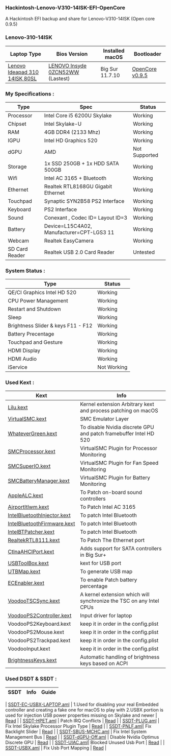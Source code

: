 ### Hackintosh-Lenovo-V310-14ISK-EFI-OpenCore

A Hackintosh EFI backup and share for Lenovo-V310-14ISK (Open core 0.9.5)

### Lenovo-310-14ISK 

| Laptop Type | Bios Version | Installed macOS | Bootloader |
| ----------- | ----------- | ----------- | ----------- | 
| [Lenovo Ideapad 310 14ISK 80SL](https://detail.zol.com.cn/notebook/index1145655.shtml) | [LENOVO Insyde 0ZCN52WW](https://newsupport.lenovo.com.cn/driveDownloads_detail.html?driveId=71387) (Lastest)| Big Sur 11.7.10 | [OpenCore v0.9.5](https://github.com/acidanthera/OpenCorePkg/releases) |

### My Specifications :

| Type | Spec | Status |
| ----------- | ----------- | ----------- |
| Processor | Intel Core i5 6200U Skylake | Working |
| Chipset | Intel Skylake-U | Working |
| RAM | 4GB DDR4  (2133 Mhz) | Working |
| IGPU | Intel HD Graphics 520 | Working |
| dGPU | AMD | Not Supported |
| Storage | 1x SSD 250GB + 1x  HDD SATA 500GB | Working |
| Wifi | Intel AC 3165 + Bluetooth | Working |
| Ethernet | Realtek RTL8168GU Gigabit Ethernet | Working |
| Touchpad | Synaptic SYN2B58 PS2 Interface | Working |
| Keyboard | PS2 Interface | Working |
| Sound | Conexant , Codec ID= Layout ID=3 | Working |
| Battery | Device=L15C4A02, Manufacturer=CPT-LGS3 11 | Working |
| Webcam | Realtek EasyCamera | Working |
| SD Card Reader | Realtek USB 2.0 Card Reader | Untested |

### System Status :

| Type | Status |
| ----------- | ----------- |
| QE/CI Graphics Intel HD 520 | Working |
| CPU Power Management | Working |
| Restart and Shutdown | Working |
| Sleep | Working |
| Brightness Slider & keys F11 - F12 | Working |
| Battery Precentage | Working |
| Touchpad and Gesture | Working |
| HDMI Display | Working |
| HDMI Audio | Working |
| iService | Not Working |

### Used Kext :

| Kext | Info |
| ----------- | ----------- |
| [Lilu.kext](https://github.com/acidanthera/Lilu/releases) | Kernel extension Arbitrary kext and process patching on macOS |
| [VirtualSMC.kext](https://github.com/acidanthera/VirtualSMC/releases) | SMC Emulator Layer |
| [WhateverGreen.kext](https://github.com/acidanthera/WhateverGreen/releases) | To disable Nvidia discrete GPU and patch framebuffer Intel HD 520 |
| [SMCProcessor.kext](https://github.com/acidanthera/VirtualSMC/releases) | VirtualSMC Plugin for Processor Monitoring |
| [SMCSuperIO.kext](https://github.com/acidanthera/VirtualSMC/releases) | VirtualSMC Plugin for Fan Speed Monitoring |
| [SMCBatteryManager.kext](https://github.com/acidanthera/VirtualSMC/releases) | VirtualSMC Plugin for Battery Monitoring |
| [AppleALC.kext](https://github.com/acidanthera/AppleALC/releases) | To Patch on-board sound controllers|
| [AirportItlwm.kext](https://github.com/OpenIntelWireless/itlwm/releases) | To Patch Intel AC 3165 |
| [IntelBluetoothInjector.kext](https://github.com/OpenIntelWireless/IntelBluetoothFirmware/releases) | To patch Intel Bluetooth |
| [IntelBluetoothFirmware.kext](https://github.com/OpenIntelWireless/IntelBluetoothFirmware/releases) | To patch Intel Bluetooth |
| [IntelBTPatcher.kext](https://github.com/OpenIntelWireless/IntelBluetoothFirmware/releases) | To patch Intel Bluetooth |
| [RealtekRTL8111.kext](https://github.com/Mieze/RTL8111_driver_for_OS_X/releases) | To Patch The Ethernet port |
| [CtlnaAHCIPort.kext](https://github.com/dortania/OpenCore-Install-Guide/blob/master/extra-files/CtlnaAHCIPort.kext.zip) | Adds support for SATA controllers in Big Sur+ |
| [USBToolBox.kext](https://github.com/USBToolBox/tool/releases) | kext for USB port |
| [UTBMap.kext](https://github.com/USBToolBox/tool/releases) | To generate USB map |
| [ECEnabler.kext](https://github.com/1Revenger1/ECEnabler/releases) | To enable Patch battery percentage |
| [VoodooTSCSync.kext](https://github.com/RehabMan/VoodooTSCSync) | A kernel extension which will synchronize the TSC on any Intel CPUs |
| [VoodooPS2Controller.kext](https://github.com/acidanthera/VoodooPS2/releases) | Input driver for laptop |
| VoodooPS2Keyboard.kext | keep it in order in the config.plist |
| VoodooPS2Mouse.kext | keep it in order in the config.plist |
| VoodooPS2Trackpad.kext | keep it in order in the config.plist |
| VoodooInput.kext | keep it in order in the config.plist |
| [BrightnessKeys.kext](https://github.com/acidanthera/BrightnessKeys/releases) | Automatic handling of brightness keys based on ACPI  |

### Used DSDT & SSDT :

| SSDT | Info | Guide |
| ----------- | ----------- | ----------- |

| [SSDT-EC-USBX-LAPTOP.aml](https://github.com/dortania/Getting-Started-With-ACPI/blob/master/extra-files/compiled/SSDT-EC-LAPTOP.aml) | 1.Used for disabling your real Embedded controller and creating a fake one for macOS to play with  2.USBX portion is used for injection USB power properties missing on Skylake and newer | [Read](https://dortania.github.io/Getting-Started-With-ACPI/ssdt-methods/ssdt-prebuilt.html#laptop-skylake-and-kaby-lake) |
| [SSDT-HPET.aml](/EFI/OC/ACPI/SSDT-HPET.aml)  | Patch IRQ Conflicts | [Read](https://dortania.github.io/Getting-Started-With-ACPI/ssdt-methods/ssdt-easy.html#running-ssdttime) |
| [SSDT-PLUG.aml](/EFI/OC/ACPI/SSDT-PLUG.aml) | Fix Intel Skylake Processor Plugin Type | [Read](https://dortania.github.io/Getting-Started-With-ACPI/Universal/plug.html) |
| [SSDT-PNLF.aml](/EFI/OC/ACPI/SSDT-PNLF.aml)| Fix Backlight Slider | [Read](https://dortania.github.io/Getting-Started-With-ACPI/Laptops/backlight.html) |
| [SSDT-SBUS-MCHC.aml](/EFI/OC/ACPI/SSDT-SBUS-MCHC.aml) | Fix Intel System Management Bus | [Read](https://dortania.github.io/Getting-Started-With-ACPI/Universal/smbus.html) |
| [SSDT-dGPU-Off.aml](/EFI/OC/ACPI/SSDT-dGPU-Off.aml) | Disable Nvidia Optimus Discrete GPU | [Read](https://dortania.github.io/Getting-Started-With-ACPI/Laptops/laptop-disable.html#optimus-method) |
| [SSDT-UIAC.aml](/EFI/OC/ACPI/SSDT-UIAC.aml)| Blocked Unused Usb Port | [Read](https://dortania.github.io/OpenCore-Post-Install/usb/) |
| [SSDT-USBX.aml](/EFI/OC/ACPI/SSDT-USBX.aml) | Fix Usb Port Mapping | [Read](https://dortania.github.io/OpenCore-Post-Install/usb/) |
